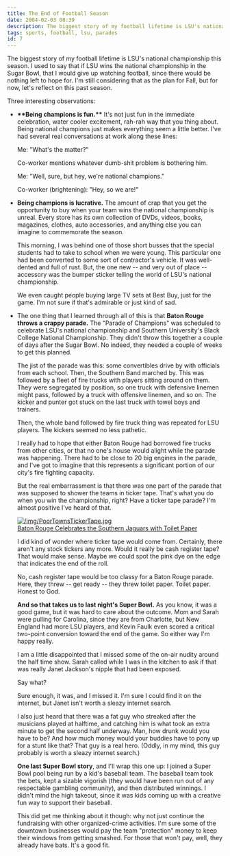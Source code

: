 ```yaml
---
title: The End of Football Season
date: 2004-02-03 08:39
description: The biggest story of my football lifetime is LSU's national championship this season.  I used to say that if LSU wins the national championship in the Sugar Bowl, that I would give up watching football, since there would be nothing left to hope for.  I'm still considering that as the plan for Fall, but for now, let's reflect on this past season.
tags: sports, football, lsu, parades
id: 7
---
```

The biggest story of my football lifetime is LSU's national championship this season.  I used to say that if LSU wins the national championship in the Sugar Bowl, that I would give up watching football, since there would be nothing left to hope for.  I'm still considering that as the plan for Fall, but for now, let's reflect on this past season.

Three interesting observations:

<ul><li><p><b>**Being champions is fun.**</b>  It's not just fun in the immediate celebration, water cooler excitement, rah-rah way that you thing about.  Being national champions just makes everything seem a little better.  I've had several real conversations at work along these lines:</p>

<p>Me:  "What's the matter?"</p>

<p>Co-worker mentions whatever dumb-shit problem is bothering him.</p>

<p>Me:  "Well, sure, but hey, we're national champions."</p>

<p>Co-worker (brightening):  "Hey, so we are!"</p>

</li><li><p><b>Being champions is lucrative.</b>  The amount of crap that you get the opportunity to buy when your team wins the national championship is unreal.  Every store has its own collection of DVDs, videos, books, magazines, clothes, auto accessories, and anything else you can imagine to commemorate the season.  </p>

<p>This morning, I was behind one of those short busses that the special students had to take to school when we were young.  This particular one had been converted to some sort of contractor's vehicle.  It was well-dented and full of rust.  But, the one new -- and very out of place -- accessory was the bumper sticker telling the world of LSU's national championship.
</p>

<p>We even caught people buying large TV sets at Best Buy, just for the game.  I'm not sure if that's admirable or just kind of sad.</p>

</li><li><p>  The one thing that I learned through all of this is that <b>Baton Rouge throws a crappy parade.</b>  The "Parade of Champions" was scheduled to celebrate LSU's national championship and Southern University's Black College National Championship.  They didn't throw this together a couple of days after the Sugar Bowl.  No indeed, they needed a couple of weeks to get this planned.</p>

<p>The jist of the parade was this:  some convertibles drive by with officials from each school.  Then, the Southern Band marched by.  This was followed by a fleet of fire trucks with players sitting around on them.  They were segregated by position, so one truck with defensive linemen might pass, followed by a truck with offensive linemen, and so on.  The kicker and punter got stuck on the last truck with towel boys and trainers.
</p>

<p>Then, the whole band followed by fire truck thing was repeated for LSU players.  The kickers seemed no less pathetic.
</p>

<p>I really had to hope that either Baton Rouge had borrowed fire trucks from other cities, or that no one's house would alight while the parade was happening.  There had to be close to 20 big engines in the parade, and I've got to imagine that this represents a significant portion of our city's fire fighting capacity.
</p>

<p>But the real embarrassment is that there was one part of the parade that was supposed to shower the teams in ticker tape.  That's what you do when you win the championship, right?  Have a ticker tape parade?  I'm almost positive I've heard of that.
</p>

<a class="lightview alignright" href="/img/PoorTownsTickerTape.jpg" data-lightview-caption="Baton Rouge Celebrates the Southern Jaguars with Toilet Paper" data-lightview-group="group1" style="width:350px;"><img src="/img/PoorTownsTickerTape.jpg" alt="/img/PoorTownsTickerTape.jpg"><br><span class="caption">Baton Rouge Celebrates the Southern Jaguars with Toilet Paper</span></a>

<p>I did kind of wonder where ticker tape would come from.  Certainly, there aren't any stock tickers any more.  Would it really be cash register tape?  That would make sense.  Maybe we could spot the pink dye on the edge that indicates the end of the roll.
</p>

<p>No, cash register tape would be too classy for a Baton Rouge parade.  Here, they threw -- get ready -- they threw toilet paper.  Toilet paper.  Honest to God.
</p>

<p><b>And so that takes us to last night's Super Bowl.</b>  As you know, it was a good game, but it was hard to care about the outcome.  Mom and Sarah were pulling for Carolina, since they are from Charlotte, but New England had more LSU players, and Kevin Faulk even scored a critical two-point conversion toward the end of the game.  So either way I'm happy really.
</p>

<p>I am a little disappointed that I missed some of the on-air nudity around the half time show.  Sarah called while I was in the kitchen to ask if that was really Janet Jackson's nipple that had been exposed.  
</p>

<p>Say what?  
</p>

<p>Sure enough, it was, and I missed it.  I'm sure I could find it on the internet, but Janet isn't worth a sleazy internet search.
</p>

<p>I also just heard that there was a fat guy who streaked after the musicians played at halftime, and catching him is what took an extra minute to get the second half underway.  Man, how drunk would you have to be?  And how much money would your buddies have to pony up for a stunt like that?  That guy is a real hero.  (Oddly, in my mind, this guy probably is worth a sleazy internet search.)</p>

<p><b>One last Super Bowl story</b>, and I'll wrap this one up:  I joined a Super Bowl pool being run by a kid's baseball team.  The baseball team took the bets, kept a sizable vigorish (they would have been run out of any respectable gambling community), and then distributed winnings.  I didn't mind the high takeout, since it was kids coming up with a creative fun way to support their baseball.  
</p>

<p>This did get me thinking about it though:  why not just continue the fundraising with other organized-crime activities.  I'm sure some of the downtown businesses would pay the team "protection" money to keep their windows from getting smashed.  For those that won't pay, well, they already have bats.  It's a good fit.
</p>

</li></ul>
